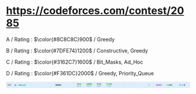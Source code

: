# https://codeforces.com/contest/2085

A / Rating : $\color{#8C8C8C}900$ / Greedy

B / Rating : $\color{#7DFE74}1200$ / Constructive, Greedy

C / Rating : $\color{#3162C7}1600$ / Bit_Masks, Ad_Hoc

D / Rating : $\color{#F361DC}2000$ / Greedy, Priority_Queue 

![My Image](https://github.com/kss418/Codeforces/blob/main/Images/1011.png)
